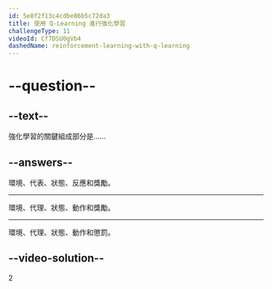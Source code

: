 ```yaml
---
id: 5e8f2f13c4cdbe86b5c72da3
title: 使用 Q-Learning 進行強化學習
challengeType: 11
videoId: Cf7DSU0gVb4
dashedName: reinforcement-learning-with-q-learning
---
```


# --question--

## --text--

強化學習的關鍵組成部分是......

## --answers--

環境、代表、狀態、反應和獎勵。

---

環境、代理、狀態、動作和獎勵。

---

環境、代理、狀態、動作和懲罰。

## --video-solution--

2

